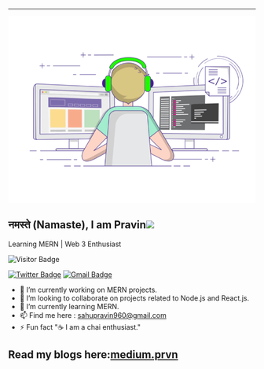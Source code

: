 ---
<p  align="center"><img height="380" src ="https://github.com/prvn347/prvn347/blob/main/codegif.gif" width="600"></p>

## नमस्ते (Namaste), I am Pravin<img src="https://media.giphy.com/media/mGcNjsfWAjY5AEZNw6/giphy.gif" width="50">
 Learning MERN | Web 3 Enthusiast

![Visitor Badge](https://visitor-badge.laobi.icu/badge?page_id=prvn347.prvn347)


[![Twitter Badge](https://img.shields.io/badge/-@prvn347-1ca0f1?style=flat-square&labelColor=1ca0f1&logo=twitter&logoColor=white&link=https://twitter.com/raheprvn)](https://twitter.com/prvn347) 
[![Gmail Badge](https://img.shields.io/badge/-sahupravin960@gmail.com-c14438?style=flat-square&logo=Gmail&logoColor=white&link=mailto:sahupravin960@gmail.com)](mailto:sahupravin960@gmail.com)

- 🔭 I’m currently working on MERN projects.
- 👯 I’m looking to collaborate on projects related to Node.js and React.js.
- 🌱 I’m currently learning MERN.
- 📫 Find me here : [sahupravin960@gmail.com](mailto:sahupravin960@gmail.com)
- ⚡ Fun fact "☕ I am a chai enthusiast."
  
## Read my blogs here:[medium.prvn](https://medium.com/@sahupravin960)

<!--### I am learning blog writings here - [maddhruv.dev](https://maddhruv.dev)-->

